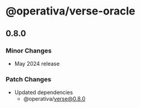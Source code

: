 # @operativa/verse-oracle

## 0.8.0

### Minor Changes

- May 2024 release

### Patch Changes

- Updated dependencies
  - @operativa/verse@0.8.0
